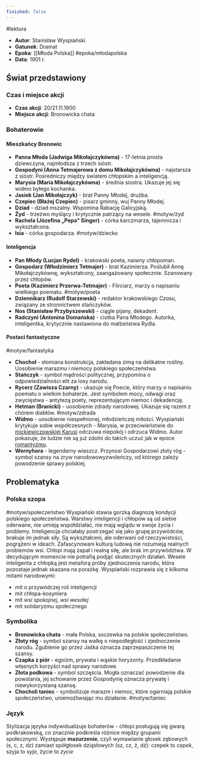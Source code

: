 ```yaml
---
finished: false
---
```

#lektura 
- **Autor**: Stanisław Wyspiański
- **Gatunek**: Dramat
- **Epoka**: [[Młoda Polska]] #epoka/młodapolska 
- **Data**: 1901 r.

## Świat przedstawiony
### Czas i miejsce akcji
- **Czas akcji**: 20/21.11.1900
- **Miejsce akcji**: Bronowicka chata
### Bohaterowie
#### Mieszkańcy Bronowic
- **Panna Młoda (Jadwiga Mikołajczykówna)** - 17-letnia prosta dziewczyna, najmłodsza z trzech sióstr.
- **Gospodyni (Anna Tetmajerowa z domu Mikołajczykówna)** - najstarsza z sióstr. Pośredniczy między światem chłopskim a inteligencją.
- **Marysia (Maria Mikołajczykówna)** - średnia siostra. Ukazuje jej się widmo byłego kochanka.
- **Jasiek (Jan Mikołajczyk)** - brat Panny Młodej, drużba. 
- **Czepiec (Błażej Czepiec)** - pisarz gminny, wuj Panny Młodej. 
- **Dziad** - dziad mszalny. Wspomina Rabację Galicyjską.
- **Żyd** - trzeźwo myślący i krytycznie patrzący na wesele. #motyw/żyd 
- **Rachela (Józefina „Pepa" Singer)** - córka karczmarza, tajemnicza i wykształcona.
- **Isia** - córka gospodarza. #motyw/dziecko 
#### Inteligencja
- **Pan Młody (Lucjan Rydel)** - krakowski poeta, naiwny chłopoman.
- **Gospodarz (Włodzimierz Tetmajer)** - brat Kazimierza. Poślubił Annę Mikołajczykównę, wykształcony, zaangażowany społecznie. Szanowany przez chłopów.
- **Poeta (Kazimierz Przerwa-Tetmajer)** - Flirciarz, marzy o napisaniu wielkiego poematu. #motyw/poeta 
- **Dziennikarz (Rudolf Starzewski)** - redaktor krakowskiego *Czasu*, związany ze stronnictwem stańczyków.
- **Nos (Stanisław Przybyszewski)** - ciągle pijany, dekadent.
- **Radczyni (Antonina Domańska)** - ciotka Pana Młodego. Autorka, inteligentka, krytycznie nastawiona do małżeństwa Rydla.
#### Postaci fantastyczne
#motyw/fantastyka 
- **Chochoł** - słomiana konstrukcja, zakładana zimą na delikatne rośliny. Uosobienie marazmu i niemocy polskiego społeczeństwa.
- **Stańczyk** - symbol mądrości politycznej, przypomina o odpowiedzialności elit za losy narodu.
- **Rycerz (Zawisza Czarny)** - ukazuje się Poecie, który marzy o napisaniu poematu o wielkim bohaterze. Jest symbolem mocy, odwagi oraz zwycięstwa - antytezą poety, reprezentującym niemoc i dekadencję.
- **Hetman (Branicki)** - uosobienie zdrady narodowej. Ukazuje się razem z chórem diabłów. #motyw/zdrada 
- **Widmo** - uosobienie niespełnionej, młodzieńczej miłości. Wyspiański krytykuje sobie współczesnych - Marysia, w przeciwieństwie do [mickiewiczowskiej Karusi](../06%20Romantyzm/Ballady#Romantyczność) odczuwa niepokój i odrzuca Widmo. Autor pokazuje, że ludzie nie są już zdolni do takich uczuć jak w epoce [romantyzmu](../06%20Romantyzm/Romantyzm).
- **Wernyhora** - legendarny wieszcz. Przynosi Gospodarzowi złoty róg - symbol szansy na zryw narodowowyzwoleńczy, od którego zależy powodzenie sprawy polskiej. 

## Problematyka
### Polska szopa
#motyw/społeczeństwo 
Wyspiański stawia gorzką diagnozę kondycji polskiego społeczeństwa. Warstwy inteligencji i chłopów są od siebie oderwane, nie umieją współdziałać, nie mają wglądu w swoje życia i problemy. 
Inteligencja chciałaby postrzegać się jako grupę przywódców, brakuje im jednak siły. Są wykształceni, ale oderwani od rzeczywistości, pogrążeni w ideach. Zafascynowani kulturą ludową nie rozumieją realnych problemów wsi.
Chłopi mają zapał i realną siłę, ale brak im przywództwa. W decydującym momencie nie potrafią podjąć skutecznych działań.
Wesele inteligenta z chłopką jest metaforą próby zjednoczenia narodu, która pozostaje jednak skazana na porażkę. 
Wyspiański rozprawia się z kilkoma mitami narodowymi:
- mit o przywódczej roli inteligencji
- mit chłopa-kosyniera
- mit *wsi spokojnej, wsi wesołej*
- mit solidaryzmu społecznego

### Symbolika
- **Bronowicka chata** - mała Polska, soczewka na polskie społeczeństwo.
- **Złoty róg** - symbol szansy na walkę o niepodległość i zjednoczenie narodu. Zgubienie go przez Jaśka oznacza zaprzepaszczenie tej szansy.
- **Czapka z piór** - egoizm, prywata i wąskie horyzonty. Przedkładanie własnych korzyści nad sprawy narodowe.
- **Złota podkowa** - symbol szczęścia. Mogła oznaczać powodzenie dla powstania, jej schowanie przez Gospodynię oznacza prywatę i niewykorzystaną szansę.
- **Chocholi taniec** - symbolizuje marazm i niemoc, które ogarniają polskie społeczeństwo, uniemożliwiając mu działanie. #motyw/taniec 
### Język
Stylizacja języka indywidualizuje bohaterów - chłopi posługują się gwarą podkrakowską, co znacznie podkreśla różnice między grupami społecznymi. Występuje **mazurzenie**, czyli wymawianie głosek zębowych (s, c, z, dz) zamiast spółgłosek dziąsłowych (sz, cz, ż, dż): czepek to *cepek*, szyja to *syja*, życie to *zycie*